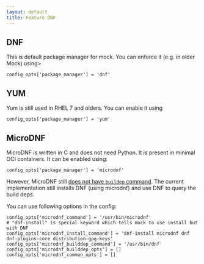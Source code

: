 ```yaml
---
layout: default
title: Feature DNF
---
```

## DNF

This is default package manager for mock. You can enforce it (e.g. in older Mock) using>

```
config_opts['package_manager'] = 'dnf'
```

## YUM

Yum is still used in RHEL 7 and olders. You can enable it using

```
config_opts['package_manager'] = 'yum'
```

## MicroDNF

MicroDNF is written in C and does not need Python. It is present in minimal OCI containers. It can be enabled using:

```
config_opts['package_manager'] = 'microdnf'
```

However, MicroDNF still [does not have `buildep` command](https://github.com/rpm-software-management/microdnf/issues/82). The current implementation still installs DNF (using microdnf) and use DNF to query the build deps.

You can use following options in the config:
```
config_opts['microdnf_command'] = '/usr/bin/microdnf'
# "dnf-install" is special keyword which tells mock to use install but with DNF
config_opts['microdnf_install_command'] = 'dnf-install microdnf dnf dnf-plugins-core distribution-gpg-keys'
config_opts['microdnf_builddep_command'] = '/usr/bin/dnf'
config_opts['microdnf_builddep_opts'] = []
config_opts['microdnf_common_opts'] = []
```
